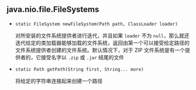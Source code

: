 ## java.nio.file.FileSystems

* `static FileSystem newFileSystem(Path path, ClassLoader loader)`

  对所安装的文件系统提供者进行迭代，并且如果 `loader` 不为 `null`，那么就还迭代给定的类加载器能够加载的文件系统，返回由第一个可以接受给定路径的文件系统提供者创建的文件系统。默认情况下，对于 ZIP 文件系统是有一个提供者的，它接受名字以 `.zip` 或 `.jar` 结尾的文件

* `static Path getPath(String first, String... more)`

  将给定的字符串连接起来创建一个路径